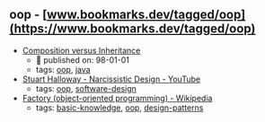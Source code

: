 oop - [www.bookmarks.dev/tagged/oop](https://www.bookmarks.dev/tagged/oop)
---
* [Composition versus Inheritance](https://www.artima.com/designtechniques/compoinh.html)
    * :calendar: published on: 98-01-01
    * tags: [oop](../tags/oop.md), [java](../tags/java.md)
* [Stuart Halloway - Narcissistic Design - YouTube](https://www.youtube.com/watch?v=LEZv-kQUSi4)
    * tags: [oop](../tags/oop.md), [software-design](../tags/software-design.md)
* [Factory (object-oriented programming) - Wikipedia](https://en.wikipedia.org/wiki/Factory_(object-oriented_programming))
    * tags: [basic-knowledge](../tags/basic-knowledge.md), [oop](../tags/oop.md), [design-patterns](../tags/design-patterns.md)
